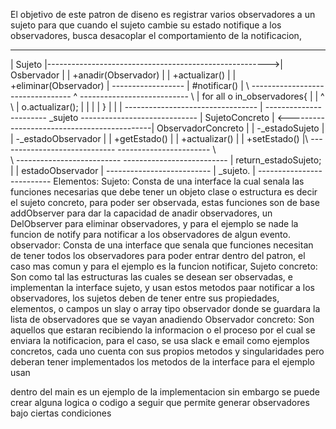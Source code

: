 El objetivo de este patron de diseno es registrar varios observadores a un sujeto para que cuando el sujeto cambie su estado notifique a los observadores, busca desacoplar el comportamiento de la notificacion, 

 ---------------------------                                                        ------------------
 |   Sujeto                |------------------------------------------------------->|  Osbervador    |
 |   +anadir(Observador)   |                                                        |  +actualizar() |
 |   +eliminar(Observador) |                                                        ------------------
 |   #notificar()          |  \    ---------------------------------                        ^
 ---------------------------   \   |  for all o in_observadores{   |                        |
            ^                   \  |       o.actualizar();         |                        |
            |                      |  }                            |                        |
            |                      ---------------------------------                        |
 -----------------------        _sujeto                                 -----------------------------
 |  SujetoConcreto     |   <--------------------------------------------|   ObservadorConcreto      |
 |  -_estadoSujeto     |                                                |   -_estadoObservador      |
 |  +getEstado()       |                                                |   +actualizar()           |
 |  +setEstado()       |\                                               -----------------------------
 -----------------------  \   
                            \ --------------------------                 --------------------------
                              |   return_estadoSujeto; |                 |   estadoObservador     |
                              --------------------------                 |   _sujeto.             |
                                                                         --------------------------
Elementos:
Sujeto:                 Consta de una interface la cual senala las funciones necesarias que debe tener un objeto clase o estructura es decir el sujeto concreto, para poder ser observada, estas funciones son de base addObserver para dar la capacidad de anadir observadores, un DelObserver para eliminar observadores, y para el ejemplo se nade la funcion de notify para notificar a los observadores de algun evento.
observador:              Consta de una interface que senala que funciones necesitan de tener todos los observadores para poder entrar dentro del patron, el caso mas comun  y para el ejemplo es la funcion notificar,
Sujeto concreto:        Son como tal las estructuras las cuales se desean ser observadas, e implementan la interface sujeto, y usan estos metodos paar notificar a los observadores, los sujetos deben de tener entre sus propiedades, elementos, o campos un slay o array tipo observador donde se guardara la lista de observadores que se vayan anadiendo
Observador concreto:    Son aquellos que estaran recibiendo la informacion o el proceso por el cual se enviara la notificacion, para el caso, se usa slack e email como ejemplos concretos, cada uno cuenta con sus propios metodos y singularidades pero deberan tener implementados los metodos de la interface para el ejemplo usan 

dentro del main es un ejemplo de la implementacion sin embargo se puede crear alguna logica o codigo a seguir que permite generar observadores bajo ciertas condiciones


                                                            